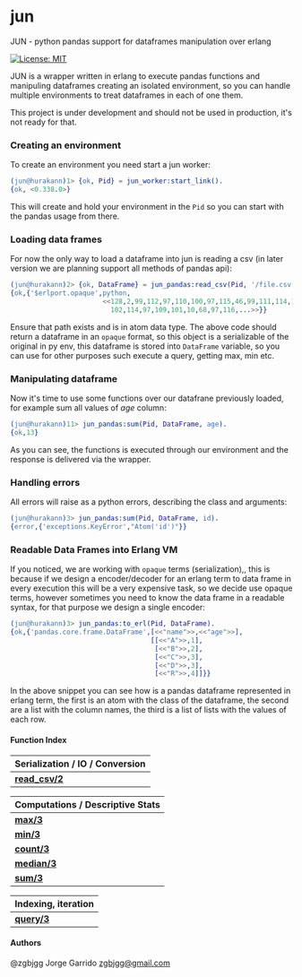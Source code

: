 # jun
JUN - python pandas support for dataframes manipulation over erlang

[![License: MIT](https://img.shields.io/github/license/zgbjgg/jun.svg)](https://raw.githubusercontent.com/zgbjgg/jun/master/LICENSE)

JUN is a wrapper written in erlang to execute pandas functions and manipuling dataframes creating an isolated environment, so you can handle multiple environments to treat dataframes in each of one them.

This project is under development and should not be used in production, it's not ready for that.

### Creating an environment

To create an environment you need start a jun worker:

```erlang
(jun@hurakann)1> {ok, Pid} = jun_worker:start_link().
{ok, <0.338.0>}
```

This will create and hold your environment in the `Pid` so you can start with the pandas usage from there.

### Loading data frames

For now the only way to load a dataframe into jun is reading a csv (in later version we are planning support all methods of pandas api):

```erlang
(jun@hurakann)2> {ok, DataFrame} = jun_pandas:read_csv(Pid, '/file.csv').
{ok,{'$erlport.opaque',python,
                       <<128,2,99,112,97,110,100,97,115,46,99,111,114,101,46,
                         102,114,97,109,101,10,68,97,116,...>>}}
```

Ensure that path exists and is in atom data type. The above code should return a dataframe in an `opaque` format, so this object is a serializable of the original in py env,
this dataframe is stored into `DataFrame` variable, so you can use for other purposes such execute a query, getting max, min etc.

### Manipulating dataframe

Now it's time to use some functions over our datafrane previously loaded, for example sum all values of _age_ column:

```erlang
(jun@hurakann)11> jun_pandas:sum(Pid, DataFrame, age).
{ok,13}
```

As you can see, the functions is executed through our environment and the response is delivered via the wrapper.

### Handling errors

All errors will raise as a python errors, describing the class and arguments:

```erlang
(jun@hurakann)3> jun_pandas:sum(Pid, DataFrame, id). 
{error,{'exceptions.KeyError',"Atom('id')"}}
```

### Readable Data Frames into Erlang VM

If you noticed, we are working with `opaque` terms (serialization),, this is because if we design a encoder/decoder for an erlang term to data frame in every execution
this will be a very expensive task, so we decide use opaque terms, however sometimes you need to know the data frame in a readable syntax, for that purpose we design
a single encoder:

```erlang
(jun@hurakann)3> jun_pandas:to_erl(Pid, DataFrame).
{ok,{'pandas.core.frame.DataFrame',[<<"name">>,<<"age">>],
                                   [[<<"A">>,1],
                                    [<<"B">>,2],
                                    [<<"C">>,3],
                                    [<<"D">>,3],
                                    [<<"R">>,4]]}}
```

In the above snippet you can see how is a pandas dataframe represented in erlang term, the first is an atom with the class of the dataframe, the second are
a list with the column names, the third is a list of lists with the values of each row.

#### Function Index

| **Serialization / IO / Conversion** |
|-------------------------------------|
| **[read_csv/2]()** |

| **Computations / Descriptive Stats** |
|--------------------------------------|
| **[max/3]()** |
| **[min/3]()** |
| **[count/3]()** |
| **[median/3]()** |
| **[sum/3]()** |

| **Indexing, iteration** |
|--------------------------|
| **[query/3]()**          |

#### Authors

@zgbjgg Jorge Garrido <zgbjgg@gmail.com>
